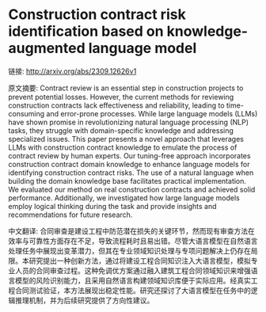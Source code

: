 # Construction contract risk identification based on knowledge-augmented language model

链接: http://arxiv.org/abs/2309.12626v1

原文摘要:
Contract review is an essential step in construction projects to prevent
potential losses. However, the current methods for reviewing construction
contracts lack effectiveness and reliability, leading to time-consuming and
error-prone processes. While large language models (LLMs) have shown promise in
revolutionizing natural language processing (NLP) tasks, they struggle with
domain-specific knowledge and addressing specialized issues. This paper
presents a novel approach that leverages LLMs with construction contract
knowledge to emulate the process of contract review by human experts. Our
tuning-free approach incorporates construction contract domain knowledge to
enhance language models for identifying construction contract risks. The use of
a natural language when building the domain knowledge base facilitates
practical implementation. We evaluated our method on real construction
contracts and achieved solid performance. Additionally, we investigated how
large language models employ logical thinking during the task and provide
insights and recommendations for future research.

中文翻译:
合同审查是建设工程中防范潜在损失的关键环节，然而现有审查方法在效率与可靠性方面存在不足，导致流程耗时且易出错。尽管大语言模型在自然语言处理任务中展现出变革潜力，但其在专业领域知识处理与专项问题解决上仍存在局限。本研究提出一种创新方法，通过将建设工程合同知识注入大语言模型，模拟专业人员的合同审查过程。这种免调优方案通过融入建筑工程合同领域知识来增强语言模型的风险识别能力，且采用自然语言构建领域知识库便于实际应用。经真实工程合同测试验证，本方法展现出稳定性能。研究还探讨了大语言模型在任务中的逻辑推理机制，并为后续研究提供了方向性建议。
